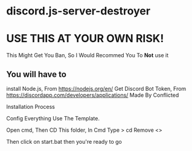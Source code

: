 # discord.js-server-destroyer

# USE THIS AT YOUR OWN RISK!

This Might Get You Ban, So I Would Recommed You To **Not** use it

## You will have to 
install Node.js, From https://nodejs.org/en/
Get Discord Bot Token, From https://discordapp.com/developers/applications/
Made By Conflicted

Installation Process

Config Everything Use The Template.

Open cmd, Then CD This folder, In Cmd Type > cd <File Location>
Remove <>


Then click on start.bat then you're ready to go
